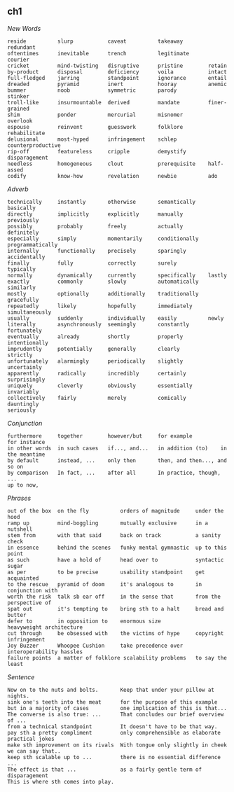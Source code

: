 ## ch1
*New Words*

	reside			slurp			caveat			takeaway		redundant	
	oftentimes		inevitable		trench			legitimate		courier
	cricket			mind-twisting	disruptive		pristine		retain
	by-product 		disposal 		deficiency		voila			intact
	full-fledged	jarring 		standpoint		ignorance		entail
	dreaded			pyramid			inert			hooray			anemic
	bummer			noob			symmetric		parody			stinker
	troll-like		insurmountable  derived			mandate			finer-grained
	shim			ponder			mercurial		misnomer		overlook
	espouse 		reinvent		guesswork		folklore		rehabilitate
	delusional		most-hyped		infringement	schlep			counterproductive
	rip-off			featureless		cripple			demystify		disparagement
	needless		homogeneous		clout			prerequisite	half-assed
	codify			know-how		revelation		newbie			ado

*Adverb*

	technically		instantly		otherwise		semantically	basically
	directly		implicitly		explicitly		manually		previously
	possibly		probably		freely			actually		definitely
	especially		simply			momentarily		conditionally	programmatically
	internally		functionally	precisely		sparingly		accidentally
	finally 		fully 			correctly 		surely 			typically
	normally 		dynamically		currently		specifically	lastly
	exactly			commonly		slowly			automatically	similarly
	mostly			optionally		additionally	traditionally	gracefully
	repeatedly		likely			hopefully		immediately		simultaneously
	usually			suddenly		individually 	easily			newly
	literally		asynchronously	seemingly		constantly		fortunately
	eventually		already			shortly			properly		intentionally
	imprudently		potentially		generally		clearly			strictly
	unfortunately	alarmingly		periodically	slightly		uncertainly
	apparently		radically		incredibly		certainly		surprisingly
	uniquely		cleverly		obviously		essentially 	invariably
	collectively	fairly			merely			comically		dauntingly
	seriously

*Conjunction*

	furthermore		together		however/but 	for example  		for instance
	in other words 	in such cases 	if..., and...	in addition (to)	in the meantime
	by default		instead, ...	only then		then, and then..., and so on
	by comparison	In fact, ...	after all 		In practice, though, ...
	up to now, 		

*Phrases*

	out of the box	on the fly			orders of magnitude		under the hood
	ramp up		    mind-boggling		mutually exclusive		in a nutshell
	stem from		with that said		back on track			a sanity check
	in essence		behind the scenes	funky mental gymnastic	up to this point
	as such			have a hold of 		head over to 			syntactic sugar
	as per			to be precise 		usability standpoint	get acquainted
	to the rescue	pyramid of doom 	it's analogous to 		in conjunction with		
	worth the risk  talk sb ear off		in the sense that		from the perspective of
	spat out		it's tempting to 	bring sth to a halt		bread and butter
	defer to 		in opposition to 	enormous size 			heavyweight architecture
	cut through 	be obsessed with 	the victims of hype		copyright infringement
	Joy Buzzer 		Whoopee Cushion		take precedence over 	interoperability hassles
	failure points  a matter of folklore scalability problems	to say the least


*Sentence*

	Now on to the nuts and bolts.	 	Keep that under your pillow at nights.
	sink one's teeth into the meat		for the purpose of this example
	but in a majority of cases			one implication of this is that...
	The converse is also true: ...		That concludes our brief overview of ...
	from a technical standpoint			It doesn't have to be that way.
	pay sth a pretty compliment			only comprehensible as elaborate practical jokes
	make sth improvement on its rivals	With tongue only slightly in cheek we can say that..
	keep sth scalable up to ... 		there is no essential difference ...
	The effect is that ...				as a fairly gentle term of disparagement
	This is where sth comes into play.	

